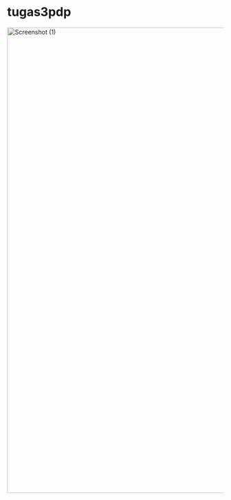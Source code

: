 # tugas3pdp
<img width="1920" height="1080" alt="Screenshot (1)" src="https://github.com/user-attachments/assets/066a2032-5b38-4fe1-9392-012ce3117070" />

